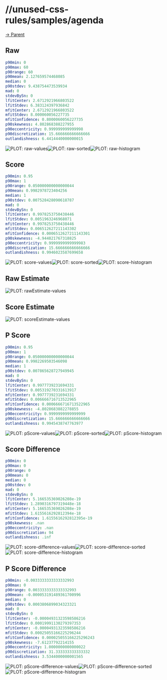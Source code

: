 
# //unused-css-rules/samples/agenda

[→ Parent](../..)


## Raw


```yaml
p90min: 0
p90max: 60
p90range: 60
p90mean: 2.127659574468085
median: 0
p90stdev: 9.438754473539934
mad: 0
stdevBySn: 0
lfitCenter: 2.6712921966803522
lfitStdev: 6.383124397936842
mfitCenter: 2.6712921966803522
mfitStdev: 8.000060056227735
mfitConfidence: 0.8000060056227735
p90skewness: 4.802868388227955
p90eccentricity: 0.999999999999998
p90discretization: 15.666666666666666
outlandishness: 6.4414440000000015

```

![PLOT: raw-values](./raw/values.svg)![PLOT: raw-sorted](./raw/sorted.svg)![PLOT: raw-histogram](./raw/histogram.svg)
## Score


```yaml
p90min: 0.95
p90max: 1
p90range: 0.050000000000000044
p90mean: 0.9982978723404256
median: 1
p90stdev: 0.007528428090618787
mad: 0
stdevBySn: 0
lfitCenter: 0.9978253750438446
lfitStdev: 0.0051963246968071
mfitCenter: 0.9978253750438446
mfitStdev: 0.006512627211143302
mfitConfidence: 0.0006512627211143301
p90skewness: -4.944821767318825
p90eccentricity: 0.9999999999999983
p90discretization: 15.666666666666666
outlandishness: 0.9946023587699658

```

![PLOT: score-values](./score/values.svg)![PLOT: score-sorted](./score/sorted.svg)![PLOT: score-histogram](./score/histogram.svg)
## Raw Estimate

![PLOT: rawEstimate-values](./rawEstimate/values.svg)
## Score Estimate

![PLOT: scoreEstimate-values](./scoreEstimate/values.svg)
## P Score


```yaml
p90min: 0.95
p90max: 1
p90range: 0.050000000000000044
p90mean: 0.9982269503546098
median: 1
p90stdev: 0.007865628727949945
mad: 0
stdevBySn: 0
lfitCenter: 0.9977739231694331
lfitStdev: 0.005319270331613917
mfitCenter: 0.9977739231694331
mfitStdev: 0.006666716713522965
mfitConfidence: 0.0006666716713522965
p90skewness: -4.8028683882278855
p90eccentricity: 0.9999999999999999
p90discretization: 15.666666666666666
outlandishness: 0.9945438747763977

```

![PLOT: pScore-values](./pScore/values.svg)![PLOT: pScore-sorted](./pScore/sorted.svg)![PLOT: pScore-histogram](./pScore/histogram.svg)
## Score Difference


```yaml
p90min: 0
p90max: 0
p90range: 0
p90mean: 0
median: 0
p90stdev: 0
mad: 0
stdevBySn: 0
lfitCenter: 5.166535369026208e-19
lfitStdev: 1.2890316797319448e-18
mfitCenter: 5.166535369026208e-19
mfitStdev: 1.6155616292812394e-18
mfitConfidence: 1.6155616292812395e-19
p90skewness: .nan
p90eccentricity: .nan
p90discretization: 94
outlandishness: .inf

```

![PLOT: score-difference-values](./score-difference/values.svg)![PLOT: score-difference-sorted](./score-difference/sorted.svg)![PLOT: score-difference-histogram](./score-difference/histogram.svg)
## P Score Difference


```yaml
p90min: -0.0033333333333332993
p90max: 0
p90range: 0.0033333333333332993
p90mean: -0.000053191489361700996
median: 0
p90stdev: 0.0003806899034323321
mad: 0
stdevBySn: 0
lfitCenter: -0.00004931323598586216
lfitStdev: 0.00019991130279397353
mfitCenter: -0.00004931323598586216
mfitStdev: 0.00025055166225296244
mfitConfidence: 0.000025055166225296243
p90skewness: -7.61237792214155
p90eccentricity: 1.0000000000000022
p90discretization: 31.333333333333332
outlandishness: 3.5344000000001565

```

![PLOT: pScore-difference-values](./pScore-difference/values.svg)![PLOT: pScore-difference-sorted](./pScore-difference/sorted.svg)![PLOT: pScore-difference-histogram](./pScore-difference/histogram.svg)